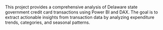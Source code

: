 This project provides a comprehensive analysis of Delaware state government credit card transactions using Power BI and DAX. The goal is to extract actionable insights from transaction data by analyzing expenditure trends, categories, and seasonal patterns.

